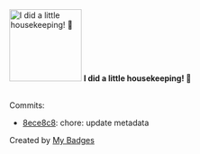 <img src="https://my-badges.github.io/my-badges/chore-commit.png" alt="I did a little housekeeping! 🧹" title="I did a little housekeeping! 🧹" width="128">
<strong>I did a little housekeeping! 🧹</strong>
<br><br>

Commits:

- <a href="https://github.com/kingstar0118/AIVideoStartKit/commit/8ece8c8a9a365fb65aac999c5d700a90d0d07eff">8ece8c8</a>: chore: update metadata


Created by <a href="https://github.com/my-badges/my-badges">My Badges</a>